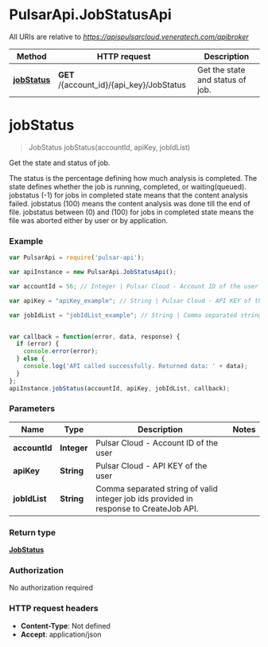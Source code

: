 # PulsarApi.JobStatusApi

All URIs are relative to *https://apispulsarcloud.veneratech.com/apibroker*

Method | HTTP request | Description
------------- | ------------- | -------------
[**jobStatus**](JobStatusApi.md#jobStatus) | **GET** /{account_id}/{api_key}/JobStatus | Get the state and status of job.


<a name="jobStatus"></a>
# **jobStatus**
> JobStatus jobStatus(accountId, apiKey, jobIdList)

Get the state and status of job.

The status is the percentage defining how much analysis is completed. The state defines whether the job is running, completed, or waiting(queued). jobstatus (-1) for jobs in completed state means that the content analysis failed. jobstatus (100) means the content analysis was done till the end of file. jobstatus between (0) and (100) for jobs in completed state means the file was aborted either by user or by application.

### Example
```javascript
var PulsarApi = require('pulsar-api');

var apiInstance = new PulsarApi.JobStatusApi();

var accountId = 56; // Integer | Pulsar Cloud - Account ID of the user

var apiKey = "apiKey_example"; // String | Pulsar Cloud - API KEY of the user

var jobIdList = "jobIdList_example"; // String | Comma separated string of valid integer job ids provided in response to CreateJob API.


var callback = function(error, data, response) {
  if (error) {
    console.error(error);
  } else {
    console.log('API called successfully. Returned data: ' + data);
  }
};
apiInstance.jobStatus(accountId, apiKey, jobIdList, callback);
```

### Parameters

Name | Type | Description  | Notes
------------- | ------------- | ------------- | -------------
 **accountId** | **Integer**| Pulsar Cloud - Account ID of the user | 
 **apiKey** | **String**| Pulsar Cloud - API KEY of the user | 
 **jobIdList** | **String**| Comma separated string of valid integer job ids provided in response to CreateJob API. | 

### Return type

[**JobStatus**](JobStatus.md)

### Authorization

No authorization required

### HTTP request headers

 - **Content-Type**: Not defined
 - **Accept**: application/json

